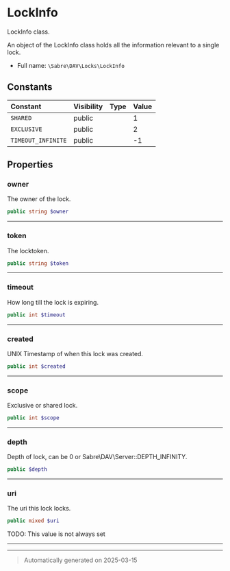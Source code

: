 
# LockInfo

LockInfo class.

An object of the LockInfo class holds all the information relevant to a
single lock.

* Full name: `\Sabre\DAV\Locks\LockInfo`


## Constants

| Constant | Visibility | Type | Value |
|:---------|:-----------|:-----|:------|
|`SHARED`|public| |1|
|`EXCLUSIVE`|public| |2|
|`TIMEOUT_INFINITE`|public| |-1|

## Properties


### owner

The owner of the lock.

```php
public string $owner
```






***

### token

The locktoken.

```php
public string $token
```






***

### timeout

How long till the lock is expiring.

```php
public int $timeout
```






***

### created

UNIX Timestamp of when this lock was created.

```php
public int $created
```






***

### scope

Exclusive or shared lock.

```php
public int $scope
```






***

### depth

Depth of lock, can be 0 or Sabre\DAV\Server::DEPTH_INFINITY.

```php
public $depth
```






***

### uri

The uri this lock locks.

```php
public mixed $uri
```

TODO: This value is not always set




***



***
> Automatically generated on 2025-03-15
